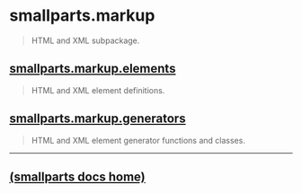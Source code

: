 # smallparts.markup

> HTML and XML subpackage.

## [smallparts.markup.elements](./smallparts.markup.elements.md)

> HTML and XML element definitions.

## [smallparts.markup.generators](./smallparts.markup.generators.md)

> HTML and XML element generator functions and classes.

----
[(smallparts docs home)](./)
----

